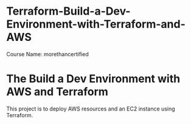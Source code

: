 # Terraform-Build-a-Dev-Environment-with-Terraform-and-AWS
Course Name: morethancertified


# The Build a Dev Environment with AWS and Terraform
This project is to deploy AWS resources and an EC2 instance using Terraform.


